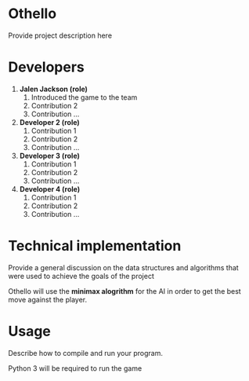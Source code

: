 # Othello
Provide project description here

# Developers
1. **Jalen Jackson (role)**
   1. Introduced the game to the team
   1. Contribution 2
   1. Contribution ...
1. **Developer 2 (role)**
   1. Contribution 1
   1. Contribution 2
   1. Contribution ...
1. **Developer 3 (role)**
   1. Contribution 1
   1. Contribution 2
   1. Contribution ...
1. **Developer 4 (role)**
   1. Contribution 1
   1. Contribution 2
   1. Contribution ...
   
# Technical implementation
Provide a general discussion on the data structures and algorithms that were used to achieve the goals of the project

Othello will use the **minimax alogrithm** for the AI in order to get the best move against the player. 

# Usage
Describe how to compile and run your program.

Python 3 will be required to run the game

